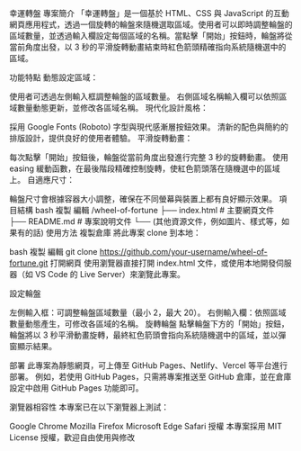 幸運轉盤
專案簡介
「幸運轉盤」是一個基於 HTML、CSS 與 JavaScript 的互動網頁應用程式，透過一個旋轉的輪盤來隨機選取區域。使用者可以即時調整輪盤的區域數量，並透過輸入欄設定每個區域的名稱。當點擊「開始」按鈕時，輪盤將從當前角度出發，以 3 秒的平滑旋轉動畫結束時紅色箭頭精確指向系統隨機選中的區域。

功能特點
動態設定區域：

使用者可透過左側輸入框調整輪盤的區域數量。
右側區域名稱輸入欄可以依照區域數量動態更新，並修改各區域名稱。
現代化設計風格：

採用 Google Fonts (Roboto) 字型與現代感漸層按鈕效果。
清新的配色與簡約的排版設計，提供良好的使用者體驗。
平滑旋轉動畫：

每次點擊「開始」按鈕後，輪盤從當前角度出發進行完整 3 秒的旋轉動畫。
使用 easing 緩動函數，在最後階段精確控制旋轉，使紅色箭頭落在隨機選中的區域上。
自適應尺寸：

輪盤尺寸會根據容器大小調整，確保在不同螢幕與裝置上都有良好顯示效果。
項目結構
bash
複製
編輯
/wheel-of-fortune
├── index.html        # 主要網頁文件
├── README.md         # 專案說明文件
└── (其他資源文件，例如圖片、樣式等，如果有的話)
使用方法
複製倉庫
將此專案 clone 到本地：

bash
複製
編輯
git clone https://github.com/your-username/wheel-of-fortune.git
打開網頁
使用瀏覽器直接打開 index.html 文件，或使用本地開發伺服器（如 VS Code 的 Live Server）來瀏覽此專案。

設定輪盤

左側輸入框：可調整輪盤區域數量（最小 2，最大 20）。
右側輸入欄：依照區域數量動態產生，可修改各區域的名稱。
旋轉輪盤
點擊輪盤下方的「開始」按鈕，輪盤將以 3 秒平滑動畫旋轉，最終紅色箭頭會指向系統隨機選中的區域，並以彈窗顯示結果。

部署
此專案為靜態網頁，可上傳至 GitHub Pages、Netlify、Vercel 等平台進行部署。
例如，若使用 GitHub Pages，只需將專案推送至 GitHub 倉庫，並在倉庫設定中啟用 GitHub Pages 功能即可。

瀏覽器相容性
本專案已在以下瀏覽器上測試：

Google Chrome
Mozilla Firefox
Microsoft Edge
Safari
授權
本專案採用 MIT License 授權，歡迎自由使用與修改
